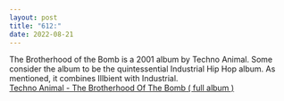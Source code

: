 ```yaml
---
layout: post
title: "612:"
date: 2022-08-21
---
```


The Brotherhood of the Bomb is a 2001 album by     Techno Animal. Some consider the album to be the quintessential Industrial Hip Hop album. As mentioned, it combines Illbient with Industrial.  
[Techno Animal \- The Brotherhood Of The Bomb ( full album )](https://youtu.be/TmPepgZDNRY)

